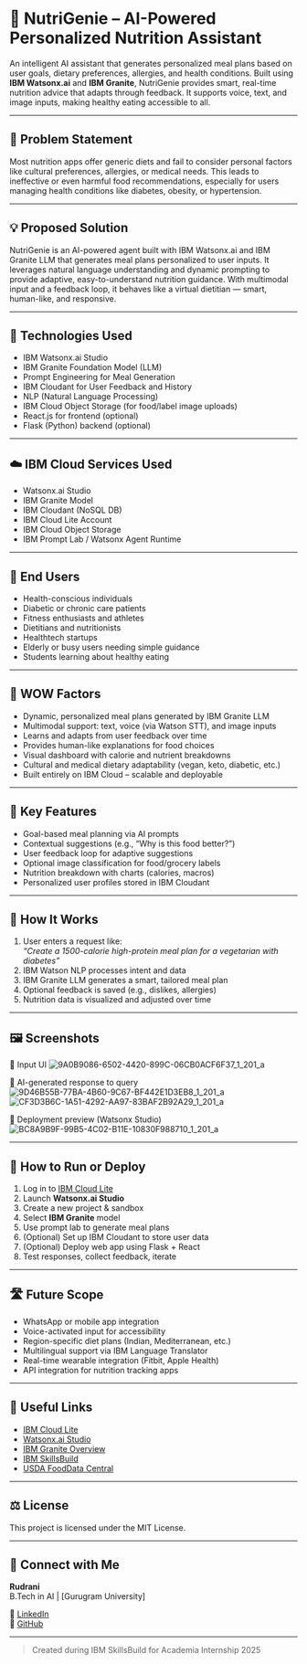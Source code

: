# 🥗 NutriGenie – AI-Powered Personalized Nutrition Assistant

An intelligent AI assistant that generates personalized meal plans based on user goals, dietary preferences, allergies, and health conditions. Built using **IBM Watsonx.ai** and **IBM Granite**, NutriGenie provides smart, real-time nutrition advice that adapts through feedback. It supports voice, text, and image inputs, making healthy eating accessible to all.

---

## 🧩 Problem Statement

Most nutrition apps offer generic diets and fail to consider personal factors like cultural preferences, allergies, or medical needs. This leads to ineffective or even harmful food recommendations, especially for users managing health conditions like diabetes, obesity, or hypertension.

---

## 💡 Proposed Solution

NutriGenie is an AI-powered agent built with IBM Watsonx.ai and IBM Granite LLM that generates meal plans personalized to user inputs. It leverages natural language understanding and dynamic prompting to provide adaptive, easy-to-understand nutrition guidance. With multimodal input and a feedback loop, it behaves like a virtual dietitian — smart, human-like, and responsive.

---

## 🧠 Technologies Used

- IBM Watsonx.ai Studio  
- IBM Granite Foundation Model (LLM)  
- Prompt Engineering for Meal Generation  
- IBM Cloudant for User Feedback and History  
- NLP (Natural Language Processing)  
- IBM Cloud Object Storage (for food/label image uploads)  
- React.js for frontend (optional)  
- Flask (Python) backend (optional)  

---

## ☁️ IBM Cloud Services Used

- Watsonx.ai Studio  
- IBM Granite Model  
- IBM Cloudant (NoSQL DB)  
- IBM Cloud Lite Account  
- IBM Cloud Object Storage  
- IBM Prompt Lab / Watsonx Agent Runtime  

---

## 👥 End Users

- Health-conscious individuals  
- Diabetic or chronic care patients  
- Fitness enthusiasts and athletes  
- Dietitians and nutritionists  
- Healthtech startups  
- Elderly or busy users needing simple guidance  
- Students learning about healthy eating  

---

## 🌟 WOW Factors

- Dynamic, personalized meal plans generated by IBM Granite LLM  
- Multimodal support: text, voice (via Watson STT), and image inputs  
- Learns and adapts from user feedback over time  
- Provides human-like explanations for food choices  
- Visual dashboard with calorie and nutrient breakdowns  
- Cultural and medical dietary adaptability (vegan, keto, diabetic, etc.)  
- Built entirely on IBM Cloud – scalable and deployable  

---

## 🧪 Key Features

- Goal-based meal planning via AI prompts  
- Contextual suggestions (e.g., “Why is this food better?”)  
- User feedback loop for adaptive suggestions  
- Optional image classification for food/grocery labels  
- Nutrition breakdown with charts (calories, macros)  
- Personalized user profiles stored in IBM Cloudant  

---

## 🚀 How It Works

1. User enters a request like:  
   _“Create a 1500-calorie high-protein meal plan for a vegetarian with diabetes”_  
2. IBM Watson NLP processes intent and data  
3. IBM Granite LLM generates a smart, tailored meal plan  
4. Optional feedback is saved (e.g., dislikes, allergies)  
5. Nutrition data is visualized and adjusted over time

---

## 🖼️ Screenshots

🔹 Input UI 
![9A0B9086-6502-4420-899C-06CB0ACF6F37_1_201_a](https://github.com/user-attachments/assets/de5a0799-f89a-4258-b224-8b91b8adbe25)

🔹 AI-generated response to query
![9D46B55B-77BA-4B60-9C67-BF442E1D3EB8_1_201_a](https://github.com/user-attachments/assets/e1c20a68-e8f8-49f3-ac4a-6e149a931d04)
![CF3D3B6C-1A51-4292-AA97-83BAF2B92A29_1_201_a](https://github.com/user-attachments/assets/939e6777-4f33-4896-bc3a-a11f5ddd49fc)

🔹 Deployment preview (Watsonx Studio)
![BC8A9B9F-99B5-4C02-B11E-10830F988710_1_201_a](https://github.com/user-attachments/assets/65e24cd8-9ebf-49f0-84d2-0262b514cf70)

---

## 📌 How to Run or Deploy

1. Log in to [IBM Cloud Lite](https://cloud.ibm.com)  
2. Launch **Watsonx.ai Studio**  
3. Create a new project & sandbox  
4. Select **IBM Granite** model  
5. Use prompt lab to generate meal plans  
6. (Optional) Set up IBM Cloudant to store user data  
7. (Optional) Deploy web app using Flask + React  
8. Test responses, collect feedback, iterate  

---

## 🛣️ Future Scope

- WhatsApp or mobile app integration  
- Voice-activated input for accessibility  
- Region-specific diet plans (Indian, Mediterranean, etc.)  
- Multilingual support via IBM Language Translator  
- Real-time wearable integration (Fitbit, Apple Health)  
- API integration for nutrition tracking apps  

---

## 🔗 Useful Links

- [IBM Cloud Lite](https://cloud.ibm.com)  
- [Watsonx.ai Studio](https://dataplatform.cloud.ibm.com/watsonx.ai)  
- [IBM Granite Overview](https://www.ibm.com/products/watsonx/granite)  
- [IBM SkillsBuild](https://skillsbuild.org)  
- [USDA FoodData Central](https://fdc.nal.usda.gov/)

---

## ⚖️ License

This project is licensed under the MIT License.

---

## 🔗 Connect with Me

**Rudrani**  
B.Tech in AI | [Gurugram University]  
  
🔗 [LinkedIn](http://linkedin.com/in/rudrani-b947472b4)  
🔗 [GitHub](github.com/RudraniSingh100)

---

> Created during IBM SkillsBuild for Academia Internship 2025

